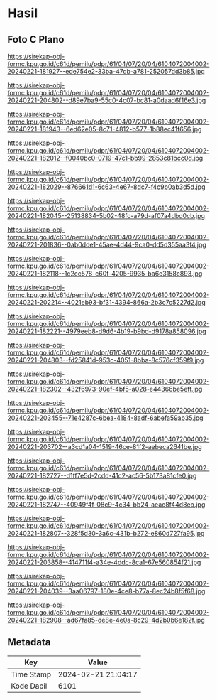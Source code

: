 # Hasil

## Foto C Plano

https://sirekap-obj-formc.kpu.go.id/c61d/pemilu/pdpr/61/04/07/20/04/6104072004002-20240221-181927--ede754e2-33ba-47db-a781-252057dd3b85.jpg

https://sirekap-obj-formc.kpu.go.id/c61d/pemilu/pdpr/61/04/07/20/04/6104072004002-20240221-204802--d89e7ba9-55c0-4c07-bc81-a0daad6f16e3.jpg

https://sirekap-obj-formc.kpu.go.id/c61d/pemilu/pdpr/61/04/07/20/04/6104072004002-20240221-181943--6ed62e05-8c71-4812-b577-1b88ec41f656.jpg

https://sirekap-obj-formc.kpu.go.id/c61d/pemilu/pdpr/61/04/07/20/04/6104072004002-20240221-182012--f0040bc0-0719-47c1-bb99-2853c81bcc0d.jpg

https://sirekap-obj-formc.kpu.go.id/c61d/pemilu/pdpr/61/04/07/20/04/6104072004002-20240221-182029--876661d1-6c63-4e67-8dc7-f4c9b0ab3d5d.jpg

https://sirekap-obj-formc.kpu.go.id/c61d/pemilu/pdpr/61/04/07/20/04/6104072004002-20240221-182045--25138834-5b02-48fc-a79d-af07a4dbd0cb.jpg

https://sirekap-obj-formc.kpu.go.id/c61d/pemilu/pdpr/61/04/07/20/04/6104072004002-20240221-201836--0ab0dde1-45ae-4d44-9ca0-dd5d355aa3f4.jpg

https://sirekap-obj-formc.kpu.go.id/c61d/pemilu/pdpr/61/04/07/20/04/6104072004002-20240221-182118--1c2cc578-c60f-4205-9935-ba6e3158c893.jpg

https://sirekap-obj-formc.kpu.go.id/c61d/pemilu/pdpr/61/04/07/20/04/6104072004002-20240221-202214--4021eb93-bf31-4394-866a-2b3c7c5227d2.jpg

https://sirekap-obj-formc.kpu.go.id/c61d/pemilu/pdpr/61/04/07/20/04/6104072004002-20240221-182221--4979eeb8-d9d6-4b19-b9bd-d9178a858096.jpg

https://sirekap-obj-formc.kpu.go.id/c61d/pemilu/pdpr/61/04/07/20/04/6104072004002-20240221-204803--fd25841d-953c-4051-8bba-8c576cf359f9.jpg

https://sirekap-obj-formc.kpu.go.id/c61d/pemilu/pdpr/61/04/07/20/04/6104072004002-20240221-182302--432f6973-90ef-4bf5-a028-e44366be5eff.jpg

https://sirekap-obj-formc.kpu.go.id/c61d/pemilu/pdpr/61/04/07/20/04/6104072004002-20240221-203455--71e4287c-6bea-4184-8adf-6abefa59ab35.jpg

https://sirekap-obj-formc.kpu.go.id/c61d/pemilu/pdpr/61/04/07/20/04/6104072004002-20240221-203702--a3cd1a04-1519-46ce-81f2-aebeca2641be.jpg

https://sirekap-obj-formc.kpu.go.id/c61d/pemilu/pdpr/61/04/07/20/04/6104072004002-20240221-182727--d1ff7e5d-2cdd-41c2-ac56-5b173a81cfe0.jpg

https://sirekap-obj-formc.kpu.go.id/c61d/pemilu/pdpr/61/04/07/20/04/6104072004002-20240221-182747--40949f4f-08c9-4c34-bb24-aeae8f44d8eb.jpg

https://sirekap-obj-formc.kpu.go.id/c61d/pemilu/pdpr/61/04/07/20/04/6104072004002-20240221-182807--328f5d30-3a6c-431b-b272-e860d727fa95.jpg

https://sirekap-obj-formc.kpu.go.id/c61d/pemilu/pdpr/61/04/07/20/04/6104072004002-20240221-203858--414711f4-a34e-4ddc-8ca1-67e560854f21.jpg

https://sirekap-obj-formc.kpu.go.id/c61d/pemilu/pdpr/61/04/07/20/04/6104072004002-20240221-204039--3aa06797-180e-4ce8-b77a-8ec24b8f5f68.jpg

https://sirekap-obj-formc.kpu.go.id/c61d/pemilu/pdpr/61/04/07/20/04/6104072004002-20240221-182908--ad67fa85-de8e-4e0a-8c29-4d2b0b6e182f.jpg


## Metadata

| Key        | Value               |
| ---------- | ------------------- |
| Time Stamp | 2024-02-21 21:04:17 |
| Kode Dapil | 6101                |



